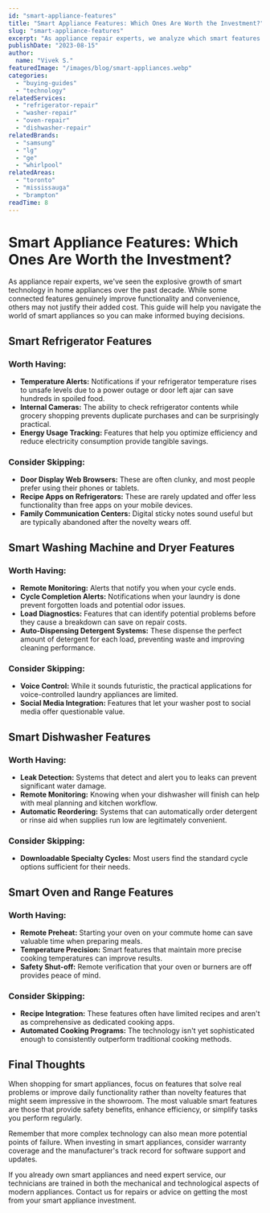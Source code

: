 ```yaml
---
id: "smart-appliance-features"
title: "Smart Appliance Features: Which Ones Are Worth the Investment?"
slug: "smart-appliance-features"
excerpt: "As appliance repair experts, we analyze which smart features actually improve functionality and which ones may not justify their added cost."
publishDate: "2023-08-15"
author:
  name: "Vivek S."
featuredImage: "/images/blog/smart-appliances.webp"
categories:
  - "buying-guides"
  - "technology"
relatedServices:
  - "refrigerator-repair"
  - "washer-repair"
  - "oven-repair"
  - "dishwasher-repair"
relatedBrands:
  - "samsung"
  - "lg"
  - "ge"
  - "whirlpool"
relatedAreas:
  - "toronto"
  - "mississauga"
  - "brampton"
readTime: 8
---
```


# Smart Appliance Features: Which Ones Are Worth the Investment?

As appliance repair experts, we've seen the explosive growth of smart technology in home appliances over the past decade. While some connected features genuinely improve functionality and convenience, others may not justify their added cost. This guide will help you navigate the world of smart appliances so you can make informed buying decisions.

## Smart Refrigerator Features

### Worth Having:

- **Temperature Alerts:** Notifications if your refrigerator temperature rises to unsafe levels due to a power outage or door left ajar can save hundreds in spoiled food.
- **Internal Cameras:** The ability to check refrigerator contents while grocery shopping prevents duplicate purchases and can be surprisingly practical.
- **Energy Usage Tracking:** Features that help you optimize efficiency and reduce electricity consumption provide tangible savings.

### Consider Skipping:

- **Door Display Web Browsers:** These are often clunky, and most people prefer using their phones or tablets.
- **Recipe Apps on Refrigerators:** These are rarely updated and offer less functionality than free apps on your mobile devices.
- **Family Communication Centers:** Digital sticky notes sound useful but are typically abandoned after the novelty wears off.

## Smart Washing Machine and Dryer Features

### Worth Having:

- **Remote Monitoring:** Alerts that notify you when your cycle ends.
- **Cycle Completion Alerts:** Notifications when your laundry is done prevent forgotten loads and potential odor issues.
- **Load Diagnostics:** Features that can identify potential problems before they cause a breakdown can save on repair costs.
- **Auto-Dispensing Detergent Systems:** These dispense the perfect amount of detergent for each load, preventing waste and improving cleaning performance.

### Consider Skipping:

- **Voice Control:** While it sounds futuristic, the practical applications for voice-controlled laundry appliances are limited.
- **Social Media Integration:** Features that let your washer post to social media offer questionable value.

## Smart Dishwasher Features

### Worth Having:

- **Leak Detection:** Systems that detect and alert you to leaks can prevent significant water damage.
- **Remote Monitoring:** Knowing when your dishwasher will finish can help with meal planning and kitchen workflow.
- **Automatic Reordering:** Systems that can automatically order detergent or rinse aid when supplies run low are legitimately convenient.

### Consider Skipping:

- **Downloadable Specialty Cycles:** Most users find the standard cycle options sufficient for their needs.

## Smart Oven and Range Features

### Worth Having:

- **Remote Preheat:** Starting your oven on your commute home can save valuable time when preparing meals.
- **Temperature Precision:** Smart features that maintain more precise cooking temperatures can improve results.
- **Safety Shut-off:** Remote verification that your oven or burners are off provides peace of mind.

### Consider Skipping:

- **Recipe Integration:** These features often have limited recipes and aren't as comprehensive as dedicated cooking apps.
- **Automated Cooking Programs:** The technology isn't yet sophisticated enough to consistently outperform traditional cooking methods.

## Final Thoughts

When shopping for smart appliances, focus on features that solve real problems or improve daily functionality rather than novelty features that might seem impressive in the showroom. The most valuable smart features are those that provide safety benefits, enhance efficiency, or simplify tasks you perform regularly.

Remember that more complex technology can also mean more potential points of failure. When investing in smart appliances, consider warranty coverage and the manufacturer's track record for software support and updates.

If you already own smart appliances and need expert service, our technicians are trained in both the mechanical and technological aspects of modern appliances. Contact us for repairs or advice on getting the most from your smart appliance investment.